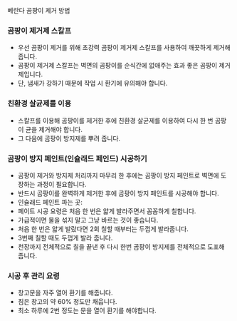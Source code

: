베란다 곰팡이 제거 방법

### 곰팡이 제거제 스칼프
* 우선 곰팡이 제거를 위해 초강력 곰팡이 제거제 스칼프를 사용하여 깨끗하게 제거해 줍니다.
* 곰팡이 제거제 스칼프는 벽면의 곰팡이를 순식간에 없애주는 효과 좋은 곰팡이 제거제입니다.
* 단, 냄새가 강하기 때문에 작업 시 환기에 유의해야 합니다.

### 친환경 살균제를 이용
* 스칼프를 이용해 곰팡이를 제거한 후에 친환경 살균제를 이용하여 다시 한 번 곰팡이 균을 제거해야 합니다.
* 그 다음에 곰팡이 방지제를 뿌려 줍니다.

### 곰팡이 방지 페인트(인슐래드 페인드) 시공하기
* 곰팡이 제거와 방지제 처리까지 마무리 한 후에는 곰팡이 방지 페인트로 벽면에 도장하는 과정이 필요합니다.
* 반드시 곰팡이를 완벽하게 제거한 후에 곰팡이 방지 페인트를 시공해야 합니다.
* 인슐래드 페인트 파는 곳: 
* 페이트 시공 요령은 처음 한 번은 얇게 발라주면서 꼼꼼하게 칠합니다.
* 가급적이면 물을 섞지 말고 그냥 바르는 것이 좋습니다.
* 처음 한 번은 얇게 발랐다면 2회 칠할 때부터는 두껍게 발라줍니다.
* 3번째 칠할 때도 두껍게 발라 줍니다.
* 천장까지 전체적으로 칠을 끝낸 후 다시 한번 곰팡이 방지제를 전체적으로 도포해 줍니다.


### 시공 후 관리 요령
* 창고문을 자주 열어 환기를 해줍니다.
* 짐은 창고의 약 60% 정도만 채웁니다.
* 최소 하루에 2번 정도는 문을 열어 환기를 해야합니다.



